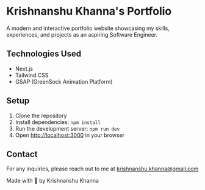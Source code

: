 # Krishnanshu Khanna's Portfolio

A modern and interactive portfolio website showcasing my skills, experiences, and projects as an aspiring Software Engineer.

## Technologies Used

- Next.js
- Tailwind CSS
- GSAP (GreenSock Animation Platform)

## Setup

1. Clone the repository
2. Install dependencies: `npm install`
3. Run the development server: `npm run dev`
4. Open [http://localhost:3000](http://localhost:3000) in your browser


## Contact

For any inquiries, please reach out to me at krishnanshu.khanna@gmail.com


Made with 🧡 by Krishnanshu Khanna


